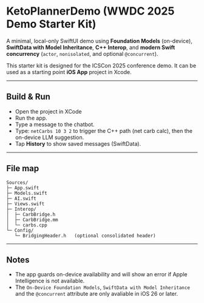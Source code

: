 
# KetoPlannerDemo (WWDC 2025 Demo Starter Kit)

A minimal, local-only SwiftUI demo using **Foundation Models** (on-device), **SwiftData with Model Inheritance**, **C++ Interop**, and **modern Swift concurrency** (`actor`, `nonisolated`, and optional `@concurrent`).

This starter kit is designed for the ICSCon 2025 conference demo. It can be used as a starting point **iOS App** project in Xcode.

---

## Build & Run
- Open the project in XCode
- Run the app.
- Type a message to the chatbot.
- Type: `netCarbs 10 3 2` to trigger the C++ path (net carb calc), then the on-device LLM suggestion.
- Tap **History** to show saved messages (SwiftData).

---

## File map
```
Sources/
├─ App.swift
├─ Models.swift
├─ AI.swift
├─ Views.swift
├─ Interop/
│  ├─ CarbBridge.h
│  ├─ CarbBridge.mm
│  └─ carbs.cpp
└─ Config/
   └─ BridgingHeader.h   (optional consolidated header)
```

---

## Notes
- The app guards on-device availability and will show an error if Apple Intelligence is not available.
- The `On-Device Foundation Models`, `SwiftData with Model Inheritance` and the `@concurrent` attribute are only avaliable in iOS 26 or later.
